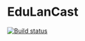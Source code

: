 # EduLanCast

[![Build status](https://ci.appveyor.com/api/projects/status/v03a5g3q2ooxb8n0?svg=true)](https://ci.appveyor.com/project/MFunction96/edulancast)

